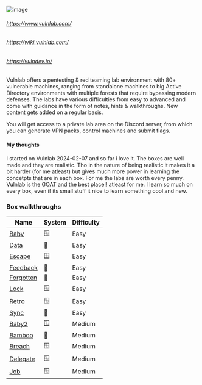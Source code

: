![image](https://images.squarespace-cdn.com/content/v1/645cd03992f04603f1cee0e6/3426e498-a8f5-49b0-b970-21727c7df786/dark_transparent_full_blue_small.png?format=1500w)


###### https://www.vulnlab.com/
###### https://wiki.vulnlab.com/
###### https://vulndev.io/

Vulnlab offers a pentesting & red teaming lab environment with 80+ vulnerable machines, ranging from standalone machines to big Active Directory environments with multiple forests that require bypassing modern defenses. The labs have various difficulties from easy to advanced and come with guidance in the form of notes, hints & walkthroughs. New content gets added on a regular basis.

You will get access to a private lab area on the Discord server, from which you can generate VPN packs, control machines and submit flags.



#### My thoughts

I started on Vulnlab 2024-02-07 and so far i love it. The boxes are well made and they are realistic. Tho in the nature of being realistic it makes it a bit harder (for me atleast) but gives much more power in learning the concetpts that are in each box.  For me the labs are worth every penny. Vulnlab is the GOAT and the best place!! atleast for me. I learn so much on every box, even if its small stuff it nice to learn something cool and new. 


### Box walkthroughs

| Name | System | Difficulty |
| ---- | ---- | ---- |
| [Baby](https://github.com/suljov/CTF-Walkthroughs/tree/main/vulnlab/baby) | 🪟 | Easy |
| [Data](https://github.com/suljov/CTF-Walkthroughs/tree/main/vulnlab/Data) | 🐧 | Easy |
| [Escape](https://github.com/suljov/CTF-Walkthroughs/tree/main/vulnlab/Escape) | 🪟 | Easy |
| [Feedback](https://github.com/suljov/CTF-Walkthroughs/tree/main/vulnlab/Feedback) | 🐧 | Easy |
| [Forgotten](https://github.com/suljov/CTF-Walkthroughs/tree/main/vulnlab/Boxes/Forgotten) | 🐧 | Easy |
| [Lock](https://github.com/suljov/CTF-Walkthroughs/tree/main/vulnlab/Boxes/Lock) | 🪟 | Easy |
| [Retro](https://github.com/suljov/CTF-Walkthroughs/tree/main/vulnlab/Boxes/Retro) | 🪟 | Easy |
| [Sync](https://github.com/suljov/CTF-Walkthroughs/tree/main/vulnlab/Boxes/Sync) | 🐧 | Easy |
| [Baby2](https://github.com/suljov/CTF-Walkthroughs/tree/main/vulnlab/Baby2) | 🪟 | Medium |
| [Bamboo](https://github.com/suljov/CTF-Walkthroughs/tree/main/vulnlab/Boxes/Bamboo) | 🐧 | Medium |
| [Breach](https://github.com/suljov/CTF-Walkthroughs/tree/main/vulnlab/Boxes/Breach) | 🪟 | Medium |
| [Delegate](https://github.com/suljov/CTF-Walkthroughs/tree/main/vulnlab/Boxes/Delegate) | 🪟 | Medium |
| [Job](https://github.com/suljov/CTF-Walkthroughs/tree/main/vulnlab/Boxes/Job) | 🪟 | Medium |

